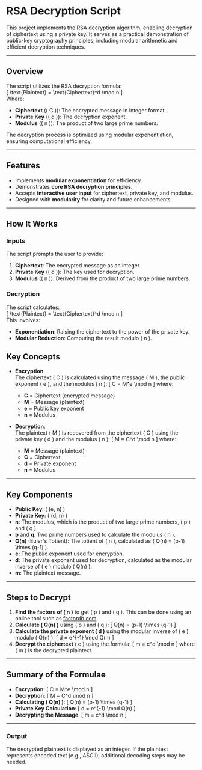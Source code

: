 # RSA Decryption Script

This project implements the RSA decryption algorithm, enabling decryption of ciphertext using a private key. It serves as a practical demonstration of public-key cryptography principles, including modular arithmetic and efficient decryption techniques.

---

## Overview

The script utilizes the RSA decryption formula:  
\[
\text{Plaintext} = \text{Ciphertext}^d \mod n
\]  
Where:  
- **Ciphertext** (\( C \)): The encrypted message in integer format.  
- **Private Key** (\( d \)): The decryption exponent.  
- **Modulus** (\( n \)): The product of two large prime numbers.  

The decryption process is optimized using modular exponentiation, ensuring computational efficiency.

---

## Features

- Implements **modular exponentiation** for efficiency.  
- Demonstrates **core RSA decryption principles**.  
- Accepts **interactive user input** for ciphertext, private key, and modulus.  
- Designed with **modularity** for clarity and future enhancements.  

---

## How It Works

### Inputs
The script prompts the user to provide:  
1. **Ciphertext**: The encrypted message as an integer.  
2. **Private Key** (\( d \)): The key used for decryption.  
3. **Modulus** (\( n \)): Derived from the product of two large prime numbers.  

### Decryption
The script calculates:  
\[
\text{Plaintext} = \text{Ciphertext}^d \mod n
\]  
This involves:  
- **Exponentiation**: Raising the ciphertext to the power of the private key.  
- **Modular Reduction**: Computing the result modulo \( n \).


## Key Concepts

- **Encryption**:  
  The ciphertext \( C \) is calculated using the message \( M \), the public exponent \( e \), and the modulus \( n \):
  \[
  C = M^e \mod n
  \]
  where:
  - **C** = Ciphertext (encrypted message)
  - **M** = Message (plaintext)
  - **e** = Public key exponent
  - **n** = Modulus

- **Decryption**:  
  The plaintext \( M \) is recovered from the ciphertext \( C \) using the private key \( d \) and the modulus \( n \):
  \[
  M = C^d \mod n
  \]
  where:
  - **M** = Message (plaintext)
  - **C** = Ciphertext
  - **d** = Private exponent
  - **n** = Modulus

---

## Key Components

- **Public Key**: \( (e, n) \)
- **Private Key**: \( (d, n) \)
- **n**: The modulus, which is the product of two large prime numbers, \( p \) and \( q \).
- **p** and **q**: Two prime numbers used to calculate the modulus \( n \).
- **Q(n)** (Euler's Totient): The totient of \( n \), calculated as \( Q(n) = (p-1) \times (q-1) \).
- **e**: The public exponent used for encryption.
- **d**: The private exponent used for decryption, calculated as the modular inverse of \( e \) modulo \( Q(n) \).
- **m**: The plaintext message.

---

## Steps to Decrypt

1. **Find the factors of \( n \)** to get \( p \) and \( q \). This can be done using an online tool such as [factordb.com](https://factordb.com).
2. **Calculate \( Q(n) \)** using \( p \) and \( q \):
   \[
   Q(n) = (p-1) \times (q-1)
   \]
3. **Calculate the private exponent \( d \)** using the modular inverse of \( e \) modulo \( Q(n) \):
   \[
   d = e^{-1} \mod Q(n)
   \]
4. **Decrypt the ciphertext** \( c \) using the formula:
   \[
   m = c^d \mod n
   \]
   where \( m \) is the decrypted plaintext.

--- 

## Summary of the Formulae

- **Encryption**:
  \[
  C = M^e \mod n
  \]
- **Decryption**:
  \[
  M = C^d \mod n
  \]
- **Calculating \( Q(n) \)**:
  \[
  Q(n) = (p-1) \times (q-1)
  \]
- **Private Key Calculation**:
  \[
  d = e^{-1} \mod Q(n)
  \]
- **Decrypting the Message**:
  \[
  m = c^d \mod n
  \]

--- 

### Output
The decrypted plaintext is displayed as an integer. If the plaintext represents encoded text (e.g., ASCII), additional decoding steps may be needed.

